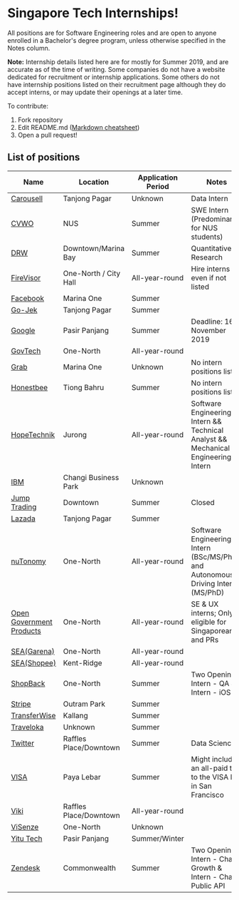 
# Singapore Tech Internships!

All positions are for Software Engineering roles and are open to anyone enrolled in a Bachelor's degree program, unless otherwise specified in the Notes column.

**Note:** Internship details listed here are for mostly for Summer 2019, and are accurate as of the time of writing. Some companies do not have a website dedicated for recruitment or internship applications. Some others do not have internship positions listed on their recruitment page although they do accept interns, or may update their openings at a later time.

To contribute:
1. Fork repository
2. Edit README.md ([Markdown cheatsheet](https://github.com/tchapi/markdown-cheatsheet/blob/master/README.md))
4. Open a pull request!


## List of positions
| Name | Location | Application Period | Notes  |
|---|---|---|---|
| [Carousell](https://careers.carousell.com/)  | Tanjong Pagar | Unknown | Data Intern |
| [CVWO](https://www.comp.nus.edu.sg/~vwo/contact.html)  | NUS | Summer | SWE Intern (Predominantly for NUS students) |
| [DRW](https://boards.greenhouse.io/drw/jobs/1321748)  | Downtown/Marina Bay | Summer | Quantitative Research |
| [FireVisor](https://angel.co/firevisor/jobs) | One-North / City Hall | All-year-round | Hire interns even if not listed |
| [Facebook](https://www.facebook.com/careers/jobs/178530879678166/)  | Marina One | Summer |  |
| [Go-Jek](https://www.gojek.io/careers/) | Tanjong Pagar | Summer | |
| [Google](https://careers.google.com/jobs/results/6704630719119360-software-engineering-intern-summer-2019)  | Pasir Panjang | Summer | Deadline: 16th November 2019 |
| [GovTech](https://www.tech.gov.sg/careers/students-and-graduates/)  | One-North | All-year-round | |
| [Grab](https://grab.careers/team-engineering/?tm=Engineering)  | Marina One | Unknown | No intern positions listed |
| [Honestbee](https://careers.honestbee.com/departments/job/)  | Tiong Bahru | Summer | No intern positions listed |
| [HopeTechnik](https://www.hopetechnik.com/careers/) | Jurong | All-year-round | Software Engineering Intern && Technical Analyst && Mechanical Engineering Intern |
| [IBM](https://careers.ibm.com/ShowJob/Id/472126/Software-Developer-Intern/?utm_campaign=google_jobs_apply&utm_source=google_jobs_apply&utm_medium=organic) | Changi Business Park | Unknown | |
| [Jump Trading](https://www.jumptrading.com/jobs.html)  | Downtown | Summer | Closed |
| [Lazada](http://www.lazada.com/work-at-lazada) | Tanjong Pagar | Summer | |
| [nuTonomy](https://www.nutonomy.com/careers/) | One-North | All-year-round | Software Engineering Intern (BSc/MS/PhD) and Autonomous Driving Intern (MS/PhD) |
| [Open Government Products](https://open.gov.sg/) | One-North | All-year-round | SE & UX interns; Only eligible for Singaporeans and PRs |
| [SEA(Garena)](https://career.seagroup.com/programs?pos=LIP-area)  | One-North | All-year-round | |
| [SEA(Shopee)](https://careers.shopee.sg/) | Kent-Ridge | All-year-round | |
| [ShopBack](http://careers.shopback.com/singapore)  | One-North | Summer | Two Openings: Intern - QA & Intern - iOS |
| [Stripe](https://stripe.com/jobs/positions/engineering-intern-singapore)  | Outram Park | Summer | |
| [TransferWise](https://transferwise.com/gb/about/bootcamp) | Kallang | Summer | |
| [Traveloka](https://www.traveloka.com/en-sg/careers/internships)| Unknown | Summer | |
| [Twitter](https://careers.twitter.com/en/work-for-twitter/201812/intern-data-science-singapore-.html)  | Raffles Place/Downtown | Summer | Data Science |
| [VISA](https://www.visa.co.in/careers/job-details.jobid.743999675740916.deptid.868537.html)  | Paya Lebar | Summer | Might include an all-paid trip to the VISA HQ in San Francisco |
| [Viki](https://rakuten.referrals.selectminds.com/viki/jobs/engineering-summer-internship-7928) | Raffles Place/Downtown | All-year-round | |
| [ViSenze](https://visenze.workable.com/j/E0ED8C637D)  | One-North | Unknown | |
| [Yitu Tech](https://yitutech.sg/careers/) | Pasir Panjang | Summer/Winter | |
| [Zendesk](https://www.zendesk.com/jobs/singapore/)  | Commonwealth | Summer | Two Openings: Intern - Chat Growth & Intern - Chat Public API |
